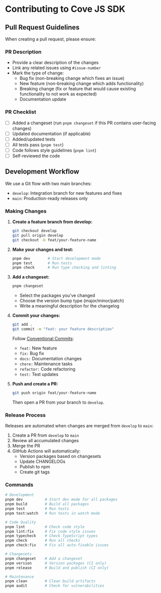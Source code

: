 # Contributing to Cove JS SDK

## Pull Request Guidelines

When creating a pull request, please ensure:

### PR Description
- Provide a clear description of the changes
- Link any related issues using `#issue-number`
- Mark the type of change:
  - Bug fix (non-breaking change which fixes an issue)
  - New feature (non-breaking change which adds functionality)
  - Breaking change (fix or feature that would cause existing functionality to not work as expected)
  - Documentation update

### PR Checklist
- [ ] Added a changeset (run `pnpm changeset` if this PR contains user-facing changes)
- [ ] Updated documentation (if applicable)
- [ ] Added/updated tests
- [ ] All tests pass (`pnpm test`)
- [ ] Code follows style guidelines (`pnpm lint`)
- [ ] Self-reviewed the code

## Development Workflow

We use a Git flow with two main branches:
- `develop`: Integration branch for new features and fixes
- `main`: Production-ready releases only

### Making Changes

1. **Create a feature branch from develop:**
   ```bash
   git checkout develop
   git pull origin develop
   git checkout -b feat/your-feature-name
   ```

2. **Make your changes and test:**
   ```bash
   pnpm dev        # Start development mode
   pnpm test       # Run tests
   pnpm check      # Run type checking and linting
   ```

3. **Add a changeset:**
   ```bash
   pnpm changeset
   ```
   - Select the packages you've changed
   - Choose the version bump type (major/minor/patch)
   - Write a meaningful description for the changelog

4. **Commit your changes:**
   ```bash
   git add .
   git commit -m "feat: your feature description"
   ```
   
   Follow [Conventional Commits](https://www.conventionalcommits.org/):
   - `feat:` New feature
   - `fix:` Bug fix
   - `docs:` Documentation changes
   - `chore:` Maintenance tasks
   - `refactor:` Code refactoring
   - `test:` Test updates

5. **Push and create a PR:**
   ```bash
   git push origin feat/your-feature-name
   ```
   Then open a PR from your branch to `develop`.

### Release Process

Releases are automated when changes are merged from `develop` to `main`:

1. Create a PR from `develop` to `main`
2. Review all accumulated changes
3. Merge the PR
4. GitHub Actions will automatically:
   - Version packages based on changesets
   - Update CHANGELOGs
   - Publish to npm
   - Create git tags

### Commands

```bash
# Development
pnpm dev          # Start dev mode for all packages
pnpm build        # Build all packages
pnpm test         # Run tests
pnpm test:watch   # Run tests in watch mode

# Code Quality
pnpm lint         # Check code style
pnpm lint:fix     # Fix code style issues
pnpm typecheck    # Check TypeScript types
pnpm check        # Run all checks
pnpm check:fix    # Fix all auto-fixable issues

# Changesets
pnpm changeset    # Add a changeset
pnpm version      # Version packages (CI only)
pnpm release      # Build and publish (CI only)

# Maintenance
pnpm clean        # Clean build artifacts
pnpm audit        # Check for vulnerabilities
```